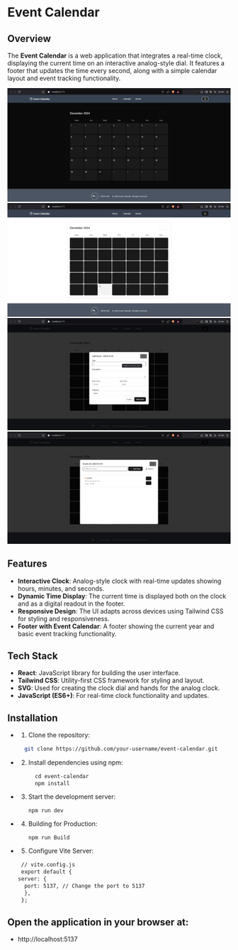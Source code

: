 # Event Calendar

## Overview
The **Event Calendar** is a web application that integrates a real-time clock, displaying the current time on an interactive analog-style dial. It features a footer that updates the time every second, along with a simple calendar layout and event tracking functionality.

![Event Calendar Screenshot](./src/images/s1.png)
![Event Calendar Screenshot](./src/images/s2.png)
![Event Calendar Screenshot](./src/images/s3.png)
![Event Calendar Screenshot](./src/images/s4.png)

## Features
- **Interactive Clock**: Analog-style clock with real-time updates showing hours, minutes, and seconds.
- **Dynamic Time Display**: The current time is displayed both on the clock and as a digital readout in the footer.
- **Responsive Design**: The UI adapts across devices using Tailwind CSS for styling and responsiveness.
- **Footer with Event Calendar**: A footer showing the current year and basic event tracking functionality.

## Tech Stack
- **React**: JavaScript library for building the user interface.
- **Tailwind CSS**: Utility-first CSS framework for styling and layout.
- **SVG**: Used for creating the clock dial and hands for the analog clock.
- **JavaScript (ES6+)**: For real-time clock functionality and updates.

## Installation

- 1. Clone the repository:
   ```bash
     git clone https://github.com/your-username/event-calendar.git 
    ```
- 2. Install dependencies using npm:
     ```
       cd event-calendar
       npm install
     ```
- 3. Start the development server:
     ```
     npm run dev
     ```

- 4. Building for Production:
     ```
     npm run Build
     ```
- 5. Configure Vite Server:
  ```
   // vite.config.js
   export default {
  server: {
    port: 5137, // Change the port to 5137
    },
   };
  ```
## Open the application in your browser at:
  - http://localhost:5137
